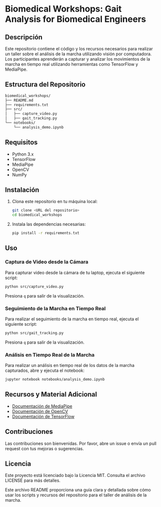 # Biomedical Workshops: Gait Analysis for Biomedical Engineers

## Descripción

Este repositorio contiene el código y los recursos necesarios para realizar un taller sobre el análisis de la marcha utilizando visión por computadora. Los participantes aprenderán a capturar y analizar los movimientos de la marcha en tiempo real utilizando herramientas como TensorFlow y MediaPipe.

## Estructura del Repositorio

```bash
biomedical_workshops/
├── README.md
├── requirements.txt
├── src/
│   ├── capture_video.py
│   ├── gait_tracking.py
└── notebooks/
    └── analysis_demo.ipynb
```

## Requisitos

- Python 3.x
- TensorFlow
- MediaPipe
- OpenCV
- NumPy

## Instalación

1. Clona este repositorio en tu máquina local:

    ```bash
    git clone <URL del repositorio>
    cd biomedical_workshops
    ```

2. Instala las dependencias necesarias:

    ```bash
    pip install -r requirements.txt
    ```

## Uso

### Captura de Video desde la Cámara

Para capturar video desde la cámara de tu laptop, ejecuta el siguiente script:

```bash
python src/capture_video.py
```

Presiona `q` para salir de la visualización.

### Seguimiento de la Marcha en Tiempo Real

Para realizar el seguimiento de la marcha en tiempo real, ejecuta el siguiente script:

```bash
python src/gait_tracking.py
```

Presiona `q` para salir de la visualización.

### Análisis en Tiempo Real de la Marcha

Para realizar un análisis en tiempo real de los datos de la marcha capturados, abre y ejecuta el notebook:

```bash
jupyter notebook notebooks/analysis_demo.ipynb
```

## Recursos y Material Adicional

- [Documentación de MediaPipe](https://google.github.io/mediapipe/)
- [Documentación de OpenCV](https://opencv.org/)
- [Documentación de TensorFlow](https://www.tensorflow.org/)

## Contribuciones

Las contribuciones son bienvenidas. Por favor, abre un issue o envía un pull request con tus mejoras o sugerencias.

## Licencia

Este proyecto está licenciado bajo la Licencia MIT. Consulta el archivo LICENSE para más detalles.

Este archivo README proporciona una guía clara y detallada sobre cómo usar los scripts y recursos del repositorio para el taller de análisis de la marcha.
